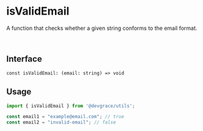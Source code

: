 # isValidEmail

A function that checks whether a given string conforms to the email format.

<br />

## Interface
```tsx
const isValidEmail: (email: string) => void
```

## Usage
```ts
import { isValidEmail } from '@devgrace/utils';

const email1 = "example@email.com"; // true
const email2 = "invalid-email"; // false
```